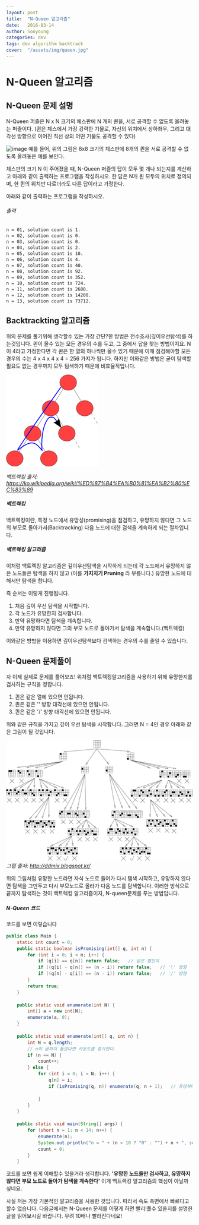 ```yaml
---
layout: post
title:  "N-Queen 알고리즘"
date:   2016-03-14
author: Sooyoung
categories: dev
tags: dev algorithm backtrack
cover:  "/assets/img/queen.jpg"
---
```


# N-Queen 알고리즘

## N-Queen 문제 설명

N-Queen 퍼즐은 N x N 크기의 체스판에 N 개의 퀸을, 서로 공격할 수 없도록 올려놓는 퍼즐이다. (퀸은 체스에서 가장 강력한 기물로, 자신의 위치에서 상하좌우, 그리고 대각선 방향으로 이어진 직선 상의 어떤 기물도 공격할 수 있다)

![image](http://algospot.com/media/judge-attachments/bc92d43c2acc9acf45702485b3fb1e9e/nqueen.png)
예를 들어, 위의 그림은 8x8 크기의 체스판에 8개의 퀸을 서로 공격할 수 없도록 올려놓은 예를 보인다.

체스판의 크기 N 이 주어졌을 때, N-Queen 퍼즐의 답이 모두 몇 개나 되는지를 계산하고 아래와 같이 출력하는 프로그램을 작성하시오. 한 답은 N개 퀸 모두의 위치로 정의되며, 한 퀸의 위치만 다르더라도 다른 답이라고 가정한다.

아래와 같이 출력하는 프로그램을 작성하시오.
###### 출력
```
n = 01, solution count is 1.
n = 02, solution count is 0.
n = 03, solution count is 0.
n = 04, solution count is 2.
n = 05, solution count is 10.
n = 06, solution count is 4.
n = 07, solution count is 40.
n = 08, solution count is 92.
n = 09, solution count is 352.
n = 10, solution count is 724.
n = 11, solution count is 2680.
n = 12, solution count is 14200.
n = 13, solution count is 73712.
```

## Backtrackting 알고리즘

위의 문제를 풀기위해 생각할수 있는 가장 간단?한 방법은 전수조사(깊이우선탐색)를 하는것입니다. 퀸이 올수 있는 모든 경우의 수를 두고, 그 중에서 답을 찾는 방법이지요. N이 4라고 가정한다면 각 퀸은 한 열의 하나씩만 올수 있기 때문에 이때 점검해야할 모든 경우의 수는 4 x 4 x 4 x 4 = 256 가지가 됩니다. 하지만 이와같은 방법은 굳이 탐색할 필요도 없는 경우까지 모두 탐색하기 때문에 비효율적입니다.


![백트렉킹](/assets/img/backtrack.png)

*백트렉킹 출저: https://ko.wikipedia.org/wiki/%ED%87%B4%EA%B0%81%EA%B2%80%EC%83%89*


##### 백트렉킹
백트렉킹이란, 특정 노드에서 유망성(promising)을 점검하고, 유망하지 않다면 그 노드의 부모로 돌아가서(Backtracking) 다음 노드에 대한 검색을 계속하게 되는 절차입니다.

##### 백트렉킹 알고리즘
이처럼 백트렉킹 알고리즘은 깊이우선탐색을 시작하게 되는데 각 노드에서 유망하지 않은 노드들은 탐색을 하지 않고 (이를 **가지치기 Pruning** 라 부릅니다.) 유망한 노드에 대해서만 탐색을 합니다.

즉 순서는 이렇게 진행됩니다.
1. 처음 깊이 우선 탐색을 시작합니다.
2. 각 노드가 유망한지 검사합니다.
3. 만약 유망하다면 탐색을 계속합니다.
4. 만약 유망하지 않다면 그의  부모 노드로 돌아가서 탐색을 계속합니다.(백트렉킹)

이와같은 방법을 이용하면 깊이우선탐색보다 검색하는 경우의 수를 줄일 수 있습니다.


## N-Queen 문제풀이

자 이제 실제로 문제를 풀어보죠! 
위처럼 백트렉킹알고리즘을 사용하기 위해 유망한지를 검사하는 규칙을 정합니다.

1. 퀸은 같은 열에 있으면 안됩니다.
2. 퀸은 같은 '\' 방향 대각선에 있으면 안됩니다.
3. 퀸은 같은 '/' 방향 대각선에 있으면 안됩니다.

위와 같은 규칙을 가지고 깊이 우선 탐색을 시작합니다. 그러면 N = 4인 경우 아래와 같은 그림이 될 것입니다.

![n-queen](/assets/img/queens4_backtrack.png)
*그림 출저: http://ddmix.blogspot.kr/*

위의 그림처럼 유망한 노드라면 자식 노드로 들어가 다시 탬색 시작하고, 유망하지 않다면 탐색을 그만두고 다시 부모노드로 올라가 다음 노드를 탐색합니다. 이러한 방식으로 끝까지 탐색하는 것이 백트렉킹 알고리즘이자, N-queen문제를 푸는 방법입니다.

##### N-Queen 코드

코드를 보면 이렇습니다

```java
public class Main {
    static int count = 0;
    public static boolean isPromising(int[] q, int n) {
        for (int i = 0; i < n; i++) {
            if (q[i] == q[n]) return false;   // 같은 열인지
            if ((q[i] - q[n]) == (n - i)) return false;   // '\' 방향
            if ((q[n] - q[i]) == (n - i)) return false;   // '/' 방향
        }
        return true;
    }

    public static void enumerate(int N) {
        int[] a = new int[N];
        enumerate(a, 0);
    }

    public static void enumerate(int[] q, int n) {
        int N = q.length;
        // n이 끝까지 돌았다면 카운트를 증가한다.
        if (n == N) {
            count++;
        } else {
            for (int i = 0; i < N; i++) {
                q[n] = i;
                if (isPromising(q, n)) enumerate(q, n + 1);   // 유망하다면 계속 탐색(재귀호출)

            }
        }
    }

    public static void main(String[] args) {
        for (short n = 1; n < 14; n++) {
            enumerate(n);
            System.out.println("n = " + (n < 10 ? "0" : "") + n + ", solution count is " + count + ".");
            count = 0;
        }
    }
```

코드를 보면 쉽게 이해할수 있을거라 생각합니다.
**'유망한 노드들만 검사하고, 유먕하지 않다면 부모 노드로 돌아가 탐색을 계속한다'** 이게 백트렉킹 알고리즘의 핵심이 아닐까 싶네요.

사실 저는 가장 기본적인 알고리즘을 사용한 것입니다. 따라서 속도 측면에서 빠르다고 할수 없습니다. 다음글에서는 N-Queen 문제를 어떻게 하면 빨리!풀수 있을지를 설명한 글을 읽어보시길 바랍니다. 무려 10배나 빨라진다네요!



